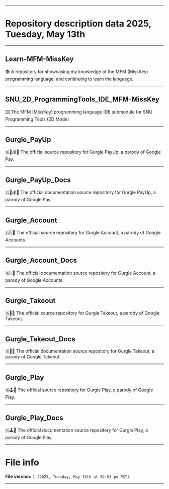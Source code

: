 
***

# Repository description data 2025, Tuesday, May 13th

---

## Learn-MFM-MissKey

📚️ A repository for showcasing my knowledge of the MFM (MissKey) programming language, and continuing to learn the language. 

---

## SNU_2D_ProgrammingTools_IDE_MFM-MissKey

⌨️ The MFM (MissKey) programming language IDE submodule for SNU Programming Tools (2D Mode)

---

## Gurgle_PayUp

🇬🦹️💰️💾️ The official source repository for Gurgle PayUp, a parody of Google Pay.

---

## Gurgle_PayUp_Docs

🇬🦹️💰️📖️ The official documentation source repository for Gurgle PayUp, a parody of Google Pay.

---

## Gurgle_Account

🇬🗄️💾️ The official source repository for Gurgle Account, a parody of Google Accounts.

---

## Gurgle_Account_Docs

🇬🗄️📖️ The official documentation source repository for Gurgle Account, a parody of Google Accounts.

---

## Gurgle_Takeout

🇬🥡💾️ The official source repository for Gurgle Takeout, a parody of Google Takeout.

---

## Gurgle_Takeout_Docs

🇬🥡📖️ The official documentation source repository for Gurgle Takeout, a parody of Google Takeout.

---

## Gurgle_Play

🇬🕹️💾️ The official source repository for Gurgle Play, a parody of Google Play.

---

## Gurgle_Play_Docs

🇬🕹️📖️ The official documentation source repository for Gurgle Play, a parody of Google Play.

***

# File info

**File version:** `1 (2025, Tuesday, May 13th at 02:53 pm PST)`

***


